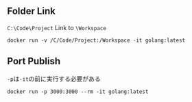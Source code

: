 ## Folder Link
`C:\Code\Project` Link to `\Workspace`
```
docker run -v /C/Code/Project:/Workspace -it golang:latest
```

## Port Publish
`-p`は`-it`の前に実行する必要がある
```
docker run -p 3000:3000 --rm -it golang:latest
```
